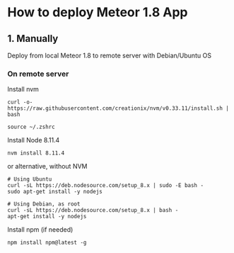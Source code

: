 # How to deploy Meteor 1.8 App

## 1. Manually

Deploy from local Meteor 1.8 to remote server with Debian/Ubuntu OS
### On remote server

Install nvm
```
curl -o- https://raw.githubusercontent.com/creationix/nvm/v0.33.11/install.sh | bash
```
```
source ~/.zshrc
```
Install Node 8.11.4
```
nvm install 8.11.4
```
or alternative, without NVM
```
# Using Ubuntu
curl -sL https://deb.nodesource.com/setup_8.x | sudo -E bash -
sudo apt-get install -y nodejs

# Using Debian, as root
curl -sL https://deb.nodesource.com/setup_8.x | bash -
apt-get install -y nodejs
```
Install npm (if needed)
```
npm install npm@latest -g
```

